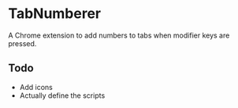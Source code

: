 # TabNumberer
A Chrome extension to add numbers to tabs when modifier keys are pressed.

## Todo
* Add icons
* Actually define the scripts
